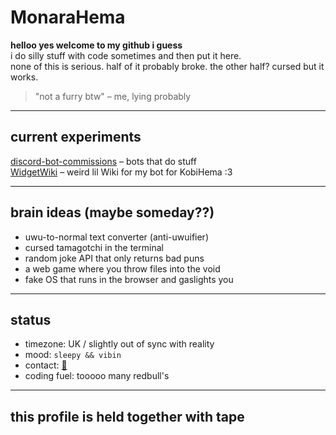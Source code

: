 #  MonaraHema

**helloo yes welcome to my github i guess**  
i do silly stuff with code sometimes and then put it here.  
none of this is serious. half of it probably broke. the other half? cursed but it works.

> "not a furry btw" – me, lying probably

---

##  current experiments

 [discord-bot-commissions](https://github.com/MonaraHema/discord-bot-commissions) – bots that do stuff  
 [WidgetWiki](https://github.com/MonaraHema/WidgetWiki) – weird lil Wiki for my bot for KobiHema :3

---

##  brain ideas (maybe someday??)

- uwu-to-normal text converter (anti-uwuifier)
- cursed tamagotchi in the terminal
- random joke API that only returns bad puns
- a web game where you throw files into the void
- fake OS that runs in the browser and gaslights you

---

##  status

- timezone: UK / slightly out of sync with reality  
- mood: `sleepy && vibin`  
- contact: [📧](mailto:contact@monarahema.software)  
- coding fuel: tooooo many redbull's

---

##  this profile is held together with tape
